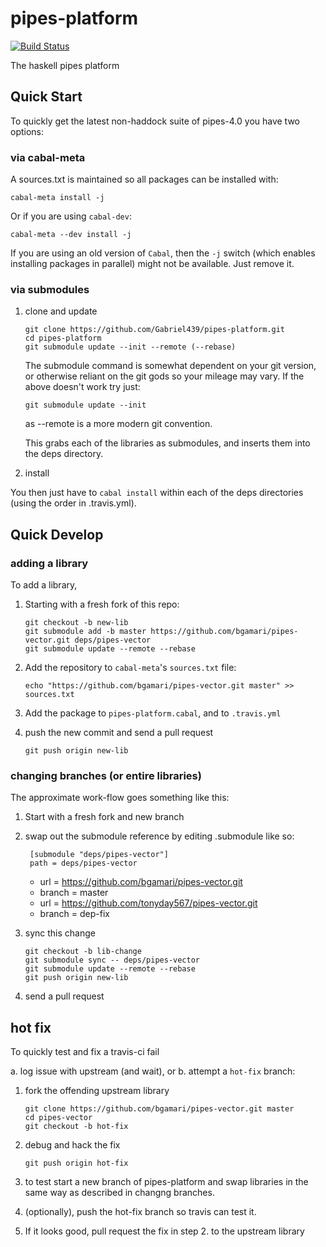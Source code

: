 pipes-platform
===============

[![Build Status](https://travis-ci.org/Gabriel439/pipes-platform.png)](https://travis-ci.org/Gabriel439/pipes-platform)

The haskell pipes platform

## Quick Start

To quickly get the latest non-haddock suite of pipes-4.0 you have two options:

### via cabal-meta

A sources.txt is maintained so all packages can be installed with:

    cabal-meta install -j

Or if you are using `cabal-dev`:

    cabal-meta --dev install -j

If you are using an old version of `Cabal`, then the `-j` switch (which enables
installing packages in parallel) might not be available. Just remove it.

### via submodules

1. clone and update

    ```
    git clone https://github.com/Gabriel439/pipes-platform.git
    cd pipes-platform
    git submodule update --init --remote (--rebase)
    ```

   The submodule command is somewhat dependent on your git version, or otherwise reliant on the git gods so your mileage may vary.  If the above doesn't work try just:

   ```
   git submodule update --init
   ```
   
   as --remote is a more modern git convention.

   This grabs each of the libraries as submodules, and inserts them into the deps directory.  

2. install

You then just have to `cabal install` within each of the deps directories (using the order in .travis.yml).


## Quick Develop

### adding a library

To add a library, 

1. Starting with a fresh fork of this repo:

     ```
     git checkout -b new-lib
     git submodule add -b master https://github.com/bgamari/pipes-vector.git deps/pipes-vector
     git submodule update --remote --rebase
     ```

2. Add the repository to `cabal-meta`'s `sources.txt` file:

   ```
   echo "https://github.com/bgamari/pipes-vector.git master" >> sources.txt
   ```

4. Add the package to `pipes-platform.cabal`, and to `.travis.yml`

5. push the new commit and send a pull request

     ```
     git push origin new-lib
     ```

### changing branches (or entire libraries)

The approximate work-flow goes something like this:

1. Start with a fresh fork and new branch
  
2. swap out the submodule reference by editing .submodule like so:
  
        [submodule "deps/pipes-vector"]
      	path = deps/pipes-vector
     -	url = https://github.com/bgamari/pipes-vector.git
     -	branch = master
     +	url = https://github.com/tonyday567/pipes-vector.git
     +	branch = dep-fix  

3. sync this change

     ```
     git checkout -b lib-change
     git submodule sync -- deps/pipes-vector
     git submodule update --remote --rebase
     git push origin new-lib
     ```

4. send a pull request


## hot fix

To quickly test and fix a travis-ci fail

a. log issue with upstream (and wait), or 
b. attempt a `hot-fix` branch:

  1. fork the offending upstream library
  
     ```
     git clone https://github.com/bgamari/pipes-vector.git master
     cd pipes-vector
     git checkout -b hot-fix
     ```
     
  2. debug and hack the fix
  
     ```
     git push origin hot-fix
     ```
  3. to test start a new branch of pipes-platform and swap libraries in the same way as described in changng branches.
  
  4. (optionally), push the hot-fix branch so travis can test it.
  
  5. If it looks good, pull request the fix in step 2. to the upstream library
  
  

